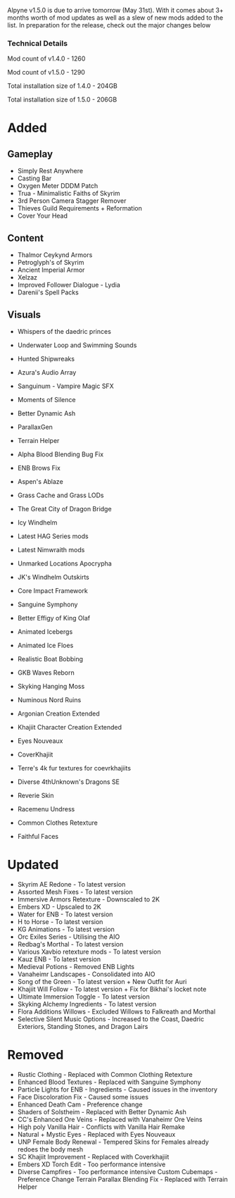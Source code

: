 Alpyne v1.5.0 is due to arrive tomorrow (May 31st). With it comes about 3+ months worth of mod updates as well as a slew of new mods added to the list. In preparation for the release, check out the major changes below

### Technical Details
Mod count of v1.4.0 - 1260

Mod count of v1.5.0 - 1290

Total installation size of 1.4.0 - 204GB

Total installation size of 1.5.0 - 206GB


# Added
## Gameplay
- Simply Rest Anywhere
- Casting Bar
- Oxygen Meter DDDM Patch
- Trua - Minimalistic Faiths of Skyrim
- 3rd Person Camera Stagger Remover
- Thieves Guild Requirements + Reformation
- Cover Your Head

## Content
- Thalmor Ceykynd Armors
- Petroglyph's of Skyrim
- Ancient Imperial Armor
- Xelzaz
- Improved Follower Dialogue - Lydia
- Darenii's Spell Packs

## Visuals
- Whispers of the daedric princes
- Underwater Loop and Swimming Sounds
- Hunted Shipwreaks
- Azura's Audio Array
- Sanguinum - Vampire Magic SFX
- Moments of Silence

- Better Dynamic Ash
- ParallaxGen
- Terrain Helper
- Alpha Blood Blending Bug Fix
- ENB Brows Fix

- Aspen's Ablaze
- Grass Cache and Grass LODs

- The Great City of Dragon Bridge
- Icy Windhelm
- Latest HAG Series mods
- Latest Nimwraith mods

- Unmarked Locations Apocrypha
- JK's Windhelm Outskirts

- Core Impact Framework
- Sanguine Symphony

- Better Effigy of King Olaf
- Animated Icebergs
- Animated Ice Floes
- Realistic Boat Bobbing
- GKB Waves Reborn
- Skyking Hanging Moss
- Numinous Nord Ruins

- Argonian Creation Extended
- Khajiit Character Creation Extended
- Eyes Nouveaux
- CoverKhajiit
- Terre's 4k fur textures for coevrkhajiits
- Diverse 4thUnknown's Dragons SE
- Reverie Skin
- Racemenu Undress
- Common Clothes Retexture
- Faithful Faces

# Updated
- Skyrim AE Redone - To latest version
- Assorted Mesh Fixes - To latest version
- Immersive Armors Retexture - Downscaled to 2K
- Embers XD - Upscaled to 2K
- Water for ENB - To latest version
- H to Horse - To latest version
- KG Animations - To latest version
- Orc Exiles Series - Utilising the AIO
- Redbag's Morthal - To latest version
- Various Xavbio retexture mods - To latest version
- Kauz ENB - To latest version
- Medieval Potions - Removed ENB Lights
- Vanaheimr Landscapes - Consolidated into AIO
- Song of the Green - To latest version + New Outfit for Auri
- Khajiit Will Follow - To latest version + Fix for Bikhai's locket note
- Ultimate Immersion Toggle - To latest version
- Skyking Alchemy Ingredients - To latest version
- Flora Additions Willows - Excluded Willows to Falkreath and Morthal
- Selective Silent Music Options - Increased to the Coast, Daedric Exteriors, Standing Stones, and Dragon Lairs

# Removed
- Rustic Clothing - Replaced with Common Clothing Retexture
- Enhanced Blood Textures - Replaced with Sanguine Symphony
- Particle Lights for ENB - Ingredients - Caused issues in the inventory
- Face Discoloration Fix - Caused some issues
- Enhanced Death Cam - Preference change
- Shaders of Solstheim - Replaced with Better Dynamic Ash
- CC's Enhanced Ore Veins - Replaced with Vanaheimr Ore Veins
- High poly Vanilla Hair - Conflicts with Vanilla Hair Remake
 - Natural + Mystic Eyes - Replaced with Eyes Nouveaux
- UNP Female Body Renewal - Tempered Skins for Females already redoes the body mesh
- SC Khajiit Improvement - Replaced with Coverkhajiit
- Embers XD Torch Edit - Too performance intensive
- Diverse Campfires - Too performance intensive
Custom Cubemaps - Preference Change
Terrain Parallax Blending Fix - Replaced with Terrain Helper
